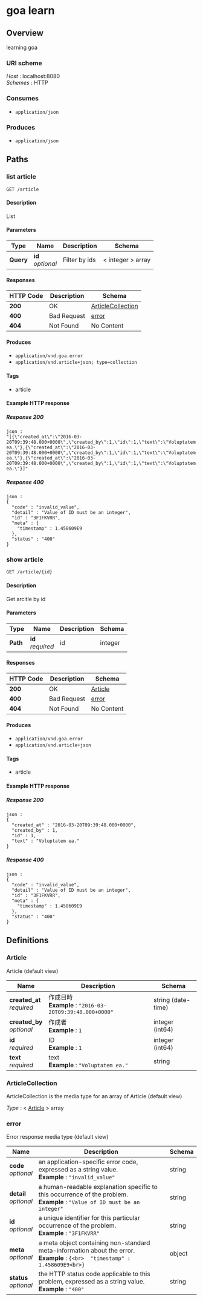 # goa learn


<a name="overview"></a>
## Overview
learning goa


### URI scheme
*Host* : localhost:8080  
*Schemes* : HTTP


### Consumes

* `application/json`


### Produces

* `application/json`




<a name="paths"></a>
## Paths

<a name="article-list"></a>
### list article
```
GET /article
```


#### Description
List


#### Parameters

|Type|Name|Description|Schema|
|---|---|---|---|
|**Query**|**id**  <br>*optional*|Filter by ids|< integer > array|


#### Responses

|HTTP Code|Description|Schema|
|---|---|---|
|**200**|OK|[ArticleCollection](#articlecollection)|
|**400**|Bad Request|[error](#error)|
|**404**|Not Found|No Content|


#### Produces

* `application/vnd.goa.error`
* `application/vnd.article+json; type=collection`


#### Tags

* article


#### Example HTTP response

##### Response 200
```
json :
"[{\"created_at\":\"2016-03-20T09:39:48.000+0000\",\"created_by\":1,\"id\":1,\"text\":\"Voluptatem ea.\"},{\"created_at\":\"2016-03-20T09:39:48.000+0000\",\"created_by\":1,\"id\":1,\"text\":\"Voluptatem ea.\"},{\"created_at\":\"2016-03-20T09:39:48.000+0000\",\"created_by\":1,\"id\":1,\"text\":\"Voluptatem ea.\"}]"
```


##### Response 400
```
json :
{
  "code" : "invalid_value",
  "detail" : "Value of ID must be an integer",
  "id" : "3F1FKVRR",
  "meta" : {
    "timestamp" : 1.458609E9
  },
  "status" : "400"
}
```


<a name="article-show"></a>
### show article
```
GET /article/{id}
```


#### Description
Get arcitle by id


#### Parameters

|Type|Name|Description|Schema|
|---|---|---|---|
|**Path**|**id**  <br>*required*|id|integer|


#### Responses

|HTTP Code|Description|Schema|
|---|---|---|
|**200**|OK|[Article](#article)|
|**400**|Bad Request|[error](#error)|
|**404**|Not Found|No Content|


#### Produces

* `application/vnd.goa.error`
* `application/vnd.article+json`


#### Tags

* article


#### Example HTTP response

##### Response 200
```
json :
{
  "created_at" : "2016-03-20T09:39:48.000+0000",
  "created_by" : 1,
  "id" : 1,
  "text" : "Voluptatem ea."
}
```


##### Response 400
```
json :
{
  "code" : "invalid_value",
  "detail" : "Value of ID must be an integer",
  "id" : "3F1FKVRR",
  "meta" : {
    "timestamp" : 1.458609E9
  },
  "status" : "400"
}
```




<a name="definitions"></a>
## Definitions

<a name="article"></a>
### Article
Article (default view)


|Name|Description|Schema|
|---|---|---|
|**created_at**  <br>*required*|作成日時  <br>**Example** : `"2016-03-20T09:39:48.000+0000"`|string (date-time)|
|**created_by**  <br>*optional*|作成者  <br>**Example** : `1`|integer (int64)|
|**id**  <br>*required*|ID  <br>**Example** : `1`|integer (int64)|
|**text**  <br>*required*|text  <br>**Example** : `"Voluptatem ea."`|string|


<a name="articlecollection"></a>
### ArticleCollection
ArticleCollection is the media type for an array of Article (default view)

*Type* : < [Article](#article) > array


<a name="error"></a>
### error
Error response media type (default view)


|Name|Description|Schema|
|---|---|---|
|**code**  <br>*optional*|an application-specific error code, expressed as a string value.  <br>**Example** : `"invalid_value"`|string|
|**detail**  <br>*optional*|a human-readable explanation specific to this occurrence of the problem.  <br>**Example** : `"Value of ID must be an integer"`|string|
|**id**  <br>*optional*|a unique identifier for this particular occurrence of the problem.  <br>**Example** : `"3F1FKVRR"`|string|
|**meta**  <br>*optional*|a meta object containing non-standard meta-information about the error.  <br>**Example** : `{<br>  "timestamp" : 1.458609E9<br>}`|object|
|**status**  <br>*optional*|the HTTP status code applicable to this problem, expressed as a string value.  <br>**Example** : `"400"`|string|





